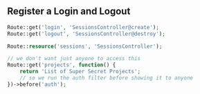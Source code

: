 Register a Login and Logout
---------------------------
```php
Route::get('login', 'SessionsController@create');
Route::get('logout', 'SessionsController@destroy');

Route::resource('sessions', 'SessionsController');

// we don't want just anyone to access this
Route::get('projects', function() {
    return 'List of Super Secret Projects';
    // so we run the auth filter before showing it to anyone
})->before('auth');
```
